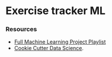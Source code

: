 # Exercise tracker ML


### Resources 
- [Full Machine Learning Project Playlist](https://www.youtube.com/watch?v=8OhBTJlqpTU&list=PL-Y17yukoyy0sT2hoSQxn1TdV0J7-MX4K&index=1)
- [Cookie Cutter Data Science](https://drivendata.github.io/cookiecutter-data-science/).
